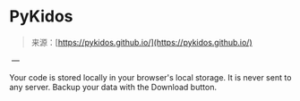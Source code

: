<!--yml
category: 未分类
date: 2024-05-27 14:56:29
-->

# PyKidos

> 来源：[https://pykidos.github.io/](https://pykidos.github.io/)

  —   

Your code is stored locally in your browser's local storage. It is never sent to any server. Backup your data with the Download button.